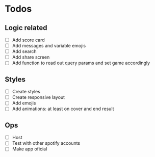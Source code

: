 # Todos

## Logic related

- [ ] Add score card
- [ ] Add messages and variable emojis
- [ ] Add search
- [ ] Add share screen
- [ ] Add function to read out query params and set game accordingly

## Styles

- [ ] Create styles
- [ ] Create responsive layout
- [ ] Add emojis
- [ ] Add animations: at least on cover and end result

## Ops

- [ ] Host
- [ ] Test with other spotify accounts
- [ ] Make app oficial

